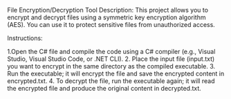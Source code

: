 File Encryption/Decryption Tool
Description: This project allows you to encrypt and decrypt files using a symmetric key encryption algorithm (AES). You can use it to protect sensitive files from unauthorized access.

Instructions:

1.Open the C# file and compile the code using a C# compiler (e.g., Visual Studio, Visual Studio Code, or .NET CLI).
2. Place the input file (input.txt) you want to encrypt in the same directory as the compiled executable.
3. Run the executable; it will encrypt the file and save the encrypted content in encrypted.txt.
4. To decrypt the file, run the executable again; it will read the encrypted file and produce the original content in decrypted.txt.

